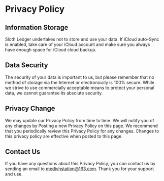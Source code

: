 # Privacy Policy

## Information Storage

Sloth Ledger undertakes not to store and use your data. If iCloud
auto-Sync is enabled, take care of your iCloud account and make sure
you always have enough space for iCloud cloud backup.

## Data Security

The security of your data is important to us, but please remember that
no method of storage via the Internet or electronically is 100%
secure. While we strive to use commercially acceptable means to
protect your personal data, we cannot guarantee its absolute security.

## Privacy Change

We may update our Privacy Policy from time to time. We will notify you
of any changes by Posting a new Privacy Policy on this page. We
recommend that you periodically review this Privacy Policy for any
changes. Changes to this privacy policy are effective when posted to
this page.

## Contact Us

If you have any questions about this Privacy Policy, you can contact
us by sending an email to medivhstation@163.com. Thank you for your
support and use.